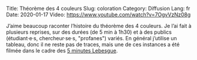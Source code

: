 Title: Théorème des 4 couleurs
Slug: coloration
Category: Diffusion
Lang: fr
Date: 2020-01-17
Video: https://www.youtube.com/watch?v=7OgvVzNz08g

J’aime beaucoup raconter l’histoire du théorème des 4 couleurs. Je l’ai fait à plusieurs
reprises, sur des durées (de 5 min à 1h30) et à des publics (étudiant·e·s, chercheur·se·s, "profanes") variés.
En général j’utilise un tableau, donc il ne reste pas de traces, mais une de ces instances a été filmée dans le cadre
des [5 minutes Lebesgue](https://www.lebesgue.fr/fr/content/5min-about).